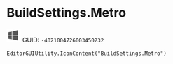# BuildSettings.Metro
![](/img/BuildSettings.Metro.png)
GUID: `-4021004726003450232`
```
EditorGUIUtility.IconContent("BuildSettings.Metro")
```
